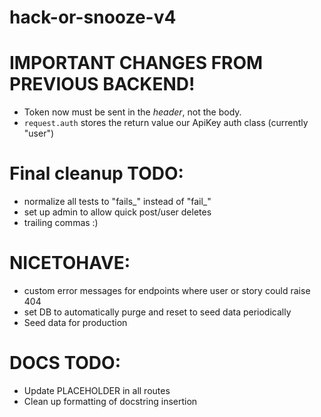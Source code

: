# hack-or-snooze-v4

# IMPORTANT CHANGES FROM PREVIOUS BACKEND!

- Token now must be sent in the _header_, not the body.
- `request.auth` stores the return value our ApiKey auth class (currently
  "user")

# Final cleanup TODO:
- normalize all tests to "fails_" instead of "fail_"
- set up admin to allow quick post/user deletes
- trailing commas :)

# NICETOHAVE:
- custom error messages for endpoints where user or story could raise 404
- set DB to automatically purge and reset to seed data periodically
- Seed data for production

# DOCS TODO:

- Update PLACEHOLDER in all routes
- Clean up formatting of docstring insertion
